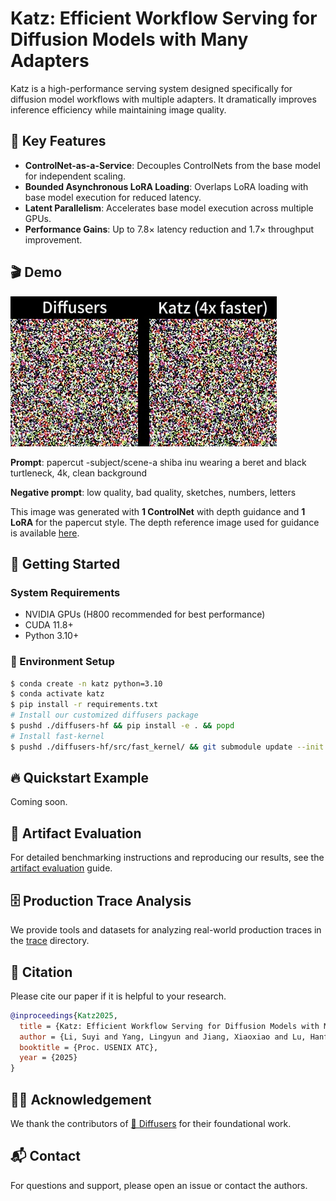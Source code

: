 # Katz: Efficient Workflow Serving for Diffusion Models with Many Adapters

Katz is a high-performance serving system designed specifically for diffusion model workflows with multiple adapters. It dramatically improves inference efficiency while maintaining image quality.

## 🌟 Key Features

- **ControlNet-as-a-Service**: Decouples ControlNets from the base model for independent scaling.
- **Bounded Asynchronous LoRA Loading**: Overlaps LoRA loading with base model execution for reduced latency.
- **Latent Parallelism**: Accelerates base model execution across multiple GPUs.
- **Performance Gains**: Up to $7.8 \times$ latency reduction and $1.7 \times$ throughput improvement.

## 🎬 Demo

![](./assets/katz_demo.gif)

**Prompt**: papercut -subject/scene-a shiba inu wearing a beret and black turtleneck, 4k, clean background

**Negative prompt**: low quality, bad quality, sketches, numbers, letters

This image was generated with **1 ControlNet** with depth guidance and **1 LoRA** for the papercut style. The depth reference image used for guidance is available [here](./assets/demo_image_depth.png).

## 🚀 Getting Started

### System Requirements

- NVIDIA GPUs (H800 recommended for best performance)
- CUDA 11.8+
- Python 3.10+

### 🚧 Environment Setup

```bash
$ conda create -n katz python=3.10
$ conda activate katz
$ pip install -r requirements.txt
# Install our customized diffusers package
$ pushd ./diffusers-hf && pip install -e . && popd
# Install fast-kernel
$ pushd ./diffusers-hf/src/fast_kernel/ && git submodule update --init --recursive && pip install . && popd
```

## 🔥 Quickstart Example

Coming soon.

## 🔮 Artifact Evaluation

For detailed benchmarking instructions and reproducing our results, see the [artifact evaluation](./artifact_evaluation.md) guide.

## 🗄️ Production Trace Analysis

We provide tools and datasets for analyzing real-world production traces in the [trace](./trace/README.md) directory.

## 📝 Citation

Please cite our paper if it is helpful to your research.

```bibtex
@inproceedings{Katz2025,
  title = {Katz: Efficient Workflow Serving for Diffusion Models with Many Adapters},
  author = {Li, Suyi and Yang, Lingyun and Jiang, Xiaoxiao and Lu, Hanfeng and Di, Zhipeng and Lu, Weiyi and Chen, Jiawei and Liu, Kan and Yu, Yinghao and Lan, Tao and Yang, Guodong and Qu, Lin and Zhang, Liping and Wang, Wei},
  booktitle = {Proc. USENIX ATC},
  year = {2025}
}
```

## 🙏🏻 Acknowledgement

We thank the contributors of [🤗 Diffusers](https://github.com/huggingface/diffusers) for their foundational work. 

## 📬 Contact

For questions and support, please open an issue or contact the authors.
